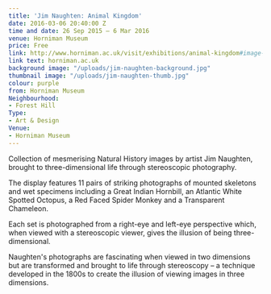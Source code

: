 ```yaml
---
title: 'Jim Naughten: Animal Kingdom'
date: 2016-03-06 20:40:00 Z
time and date: 26 Sep 2015 – 6 Mar 2016
venue: Horniman Museum
price: Free
link: http://www.horniman.ac.uk/visit/exhibitions/animal-kingdom#image-0
link text: horniman.ac.uk
background image: "/uploads/jim-naughten-background.jpg"
thumbnail image: "/uploads/jim-naughten-thumb.jpg"
colour: purple
from: Horniman Museum
Neighbourhood:
- Forest Hill
Type:
- Art & Design
Venue:
- Horniman Museum
---
```


Collection of mesmerising Natural History images by artist Jim Naughten, brought to three-dimensional life through stereoscopic photography.

The display features 11 pairs of striking photographs of mounted skeletons and wet specimens including a Great Indian Hornbill, an Atlantic White Spotted Octopus, a Red Faced Spider Monkey and a Transparent Chameleon.

Each set is photographed from a right-eye and left-eye perspective which, when viewed with a stereoscopic viewer, gives the illusion of being three-dimensional.

Naughten's photographs are fascinating when viewed in two dimensions but are transformed and brought to life through stereoscopy – a technique developed in the 1800s to create the illusion of viewing images in three dimensions.
